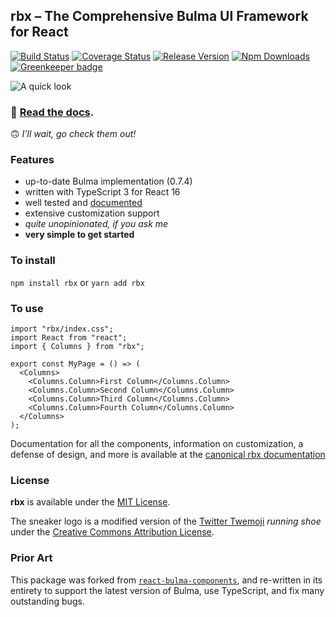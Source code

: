 ## rbx – The Comprehensive Bulma UI Framework for React

[![Build Status](https://travis-ci.org/dfee/rbx.svg?branch=master)](https://travis-ci.org/dfee/rbx)
[![Coverage Status](https://coveralls.io/repos/github/dfee/rbx/badge.svg?branch=master)](https://coveralls.io/github/dfee/rbx?branch=master)
[![Release Version](https://img.shields.io/github/release/dfee/rbx.svg)](https://github.com/dfee/rbx)
[![Npm Downloads](https://img.shields.io/npm/dm/rbx.svg)](https://www.npmjs.com/package/rbx) [![Greenkeeper badge](https://badges.greenkeeper.io/dfee/rbx.svg)](https://greenkeeper.io/)

![A quick look](https://raw.githubusercontent.com/dfee/rbx/v2.0.0-beta.0/src/__docs__/public/demo.png "A quick look")

### 👟 **[Read the docs](https://dfee.github.io/rbx)**.

🙃 _I'll wait, go check them out!_

### Features

- up-to-date Bulma implementation (0.7.4)
- written with TypeScript 3 for React 16
- well tested and [documented](https://dfee.github.io/rbx)
- extensive customization support
- _quite unopinionated, if you ask me_
- **very simple to get started**

### To install

`npm install rbx` or `yarn add rbx`

### To use

```tsx
import "rbx/index.css";
import React from "react";
import { Columns } from "rbx";

export const MyPage = () => (
  <Columns>
    <Columns.Column>First Column</Columns.Column>
    <Columns.Column>Second Column</Columns.Column>
    <Columns.Column>Third Column</Columns.Column>
    <Columns.Column>Fourth Column</Columns.Column>
  </Columns>
);
```

Documentation for all the components, information on customization, a defense of design, and more is available at the [canonical rbx documentation](https://dfee.github.io/rbx)

### License

**rbx** is available under the [MIT License](https://opensource.org/licenses/MIT).

The sneaker logo is a modified version of the [Twitter Twemoji](https://github.com/twitter/twemoji) _running shoe_ under the [Creative Commons Attribution License](https://creativecommons.org/licenses/by/4.0/).

### Prior Art

This package was forked from [`react-bulma-components`](https://github.com/couds/react-bulma-components), and re-written in its entirety to support the latest version of Bulma, use TypeScript, and fix many outstanding bugs.
